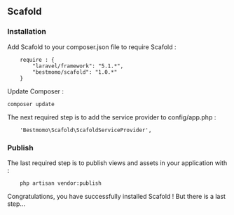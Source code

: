 ## Scafold ##

### Installation ###

Add Scafold to your composer.json file to require Scafold :
```
    require : {
        "laravel/framework": "5.1.*",
        "bestmomo/scafold": "1.0.*"
    }
```

Update Composer :
```
composer update
```

The next required step is to add the service provider to config/app.php :
```
    'Bestmomo\Scafold\ScafoldServiceProvider',
```

### Publish ###

The last required step is to publish views and assets in your application with :
```
    php artisan vendor:publish
```

Congratulations, you have successfully installed Scafold ! But there is a last step...

